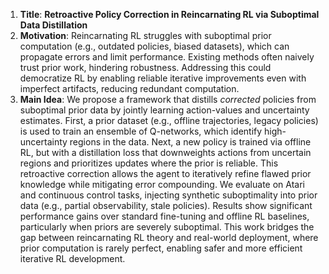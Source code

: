 1. **Title**: **Retroactive Policy Correction in Reincarnating RL via Suboptimal Data Distillation**  
2. **Motivation**: Reincarnating RL struggles with suboptimal prior computation (e.g., outdated policies, biased datasets), which can propagate errors and limit performance. Existing methods often naively trust prior work, hindering robustness. Addressing this could democratize RL by enabling reliable iterative improvements even with imperfect artifacts, reducing redundant computation.  
3. **Main Idea**: We propose a framework that distills *corrected* policies from suboptimal prior data by jointly learning action-values and uncertainty estimates. First, a prior dataset (e.g., offline trajectories, legacy policies) is used to train an ensemble of Q-networks, which identify high-uncertainty regions in the data. Next, a new policy is trained via offline RL, but with a distillation loss that downweights actions from uncertain regions and prioritizes updates where the prior is reliable. This retroactive correction allows the agent to iteratively refine flawed prior knowledge while mitigating error compounding. We evaluate on Atari and continuous control tasks, injecting synthetic suboptimality into prior data (e.g., partial observability, stale policies). Results show significant performance gains over standard fine-tuning and offline RL baselines, particularly when priors are severely suboptimal. This work bridges the gap between reincarnating RL theory and real-world deployment, where prior computation is rarely perfect, enabling safer and more efficient iterative RL development.